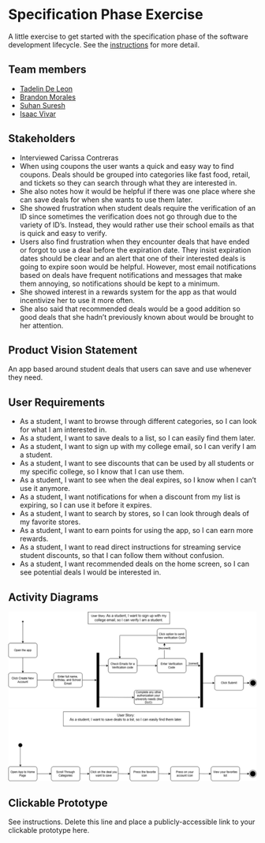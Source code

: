 # Specification Phase Exercise

A little exercise to get started with the specification phase of the software development lifecycle. See the [instructions](instructions.md) for more detail.

## Team members

- [Tadelin De Leon](https://github.com/TadelinD)
- [Brandon Morales](https://github.com/BAMOEQ)
- [Suhan Suresh](https://github.com/Suhansrh)
- [Isaac Vivar](https://github.com/isaacv3)

## Stakeholders

- Interviewed Carissa Contreras
- When using coupons the user wants a quick and easy way to find coupons. Deals should be grouped into categories like fast food, retail, and tickets so they can search through what they are interested in. 
- She also notes how it would be helpful if there was one place where she can save deals 
for when she wants to use them later. 
- She showed frustration when student deals require the verification of an ID since sometimes the verification does not go through due to the variety of ID’s. Instead, they would rather use their school emails as that is quick and easy to verify. 
- Users also find frustration when they encounter deals that have ended or forgot to use a deal before the expiration date. They insist expiration dates should be clear and an alert that one of their interested deals is going to expire soon would be helpful. However, most email notifications based on deals have frequent notifications and messages that make them annoying, so notifications should be kept to a minimum.
- She showed interest in a rewards system for the app as that would incentivize her to use it more often. 
- She also said that recommended deals would be a good addition so good deals that she hadn’t previously known about would be brought to her attention.

## Product Vision Statement

An app based around student deals that users can save and use whenever they need.

## User Requirements

- As a student, I want to browse through different categories, so I can look for what I am interested in. 
- As a student, I want to save deals to a list, so I can easily find them later. 
- As a student, I want to sign up with my college email, so I can verify I am a student. 
- As a student, I want to see discounts that can be used by all students or my specific college, so I know that I can use them.
- As a student, I want to see when the deal expires, so I know when I can’t use it anymore.
- As a student, I want notifications for when a discount from my list is expiring, so I can use it before it expires. 
- As a student, I want to search by stores, so I can look through deals of my favorite stores. 
- As a student, I want to earn points for using the app, so I can earn more rewards. 
- As a student, I want to read direct instructions for streaming service student discounts, so that I can follow them without confusion.
- As a student, I want recommended deals on the home screen, so I can see potential deals I would be interested in.


## Activity Diagrams

![UML 1](Images/UML1.png)
![UML 2](Images/UML2.png)

## Clickable Prototype

See instructions. Delete this line and place a publicly-accessible link to your clickable prototype here.
